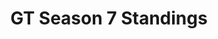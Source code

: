 ---
layout: seasons_fetch
slug: s7
title: GT Season 7 Standings
description: GT Season 7 Standings
permalink: '/:categories/standings'
category: gt
menu_title: GT Standings
menu_icon: /assets/site-img/gt.png
menu_hide: false
---
